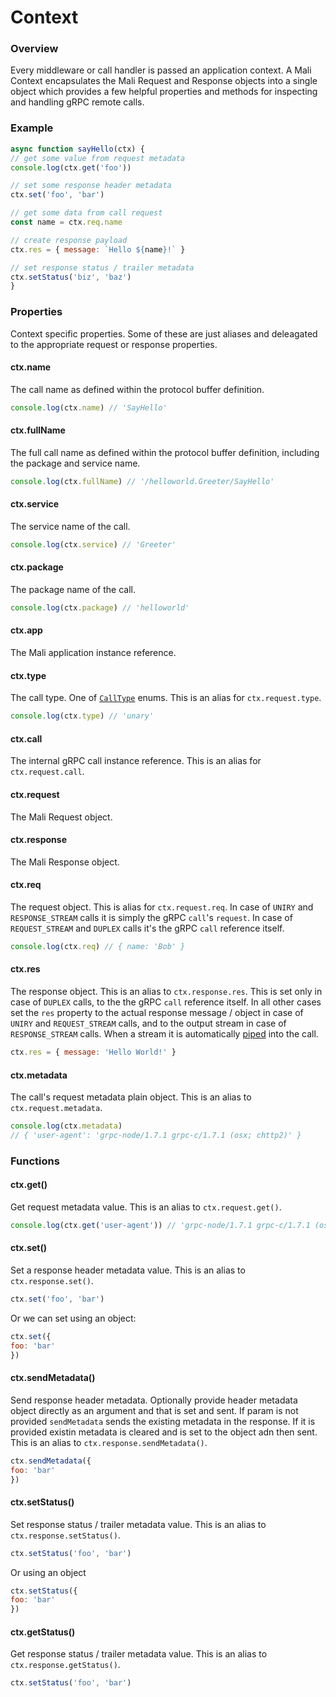 # Context

### Overview

Every middleware or call handler is passed an application context. A Mali Context
encapsulates the Mali Request and Response objects into a single object which
provides a few helpful properties and methods for inspecting and handling gRPC remote calls.

### Example

```js
async function sayHello(ctx) {
// get some value from request metadata
console.log(ctx.get('foo'))

// set some response header metadata
ctx.set('foo', 'bar')

// get some data from call request
const name = ctx.req.name

// create response payload
ctx.res = { message: `Hello ${name}!` }

// set response status / trailer metadata
ctx.setStatus('biz', 'baz')
}
```

### Properties

Context specific properties. Some of these are just aliases and deleagated to the appropriate request or response properties.

#### ctx.name

The call name as defined within the protocol buffer definition.

```js
console.log(ctx.name) // 'SayHello'
```

#### ctx.fullName

The full call name as defined within the protocol buffer definition, including the package and service name.

```js
console.log(ctx.fullName) // '/helloworld.Greeter/SayHello'
```

#### ctx.service

The service name of the call.

```js
console.log(ctx.service) // 'Greeter'
```

#### ctx.package

The package name of the call.

```js
console.log(ctx.package) // 'helloworld'
```

#### ctx.app

The Mali application instance reference.

#### ctx.type

The call type. One of [`CallType`](https://mali.github.io/mali-call-types) enums.
This is an alias for `ctx.request.type`.

```js
console.log(ctx.type) // 'unary'
```

#### ctx.call

The internal gRPC call instance reference. This is an alias for `ctx.request.call`.

#### ctx.request

The Mali Request object.

#### ctx.response

The Mali Response object.

#### ctx.req

The request object. This is alias for `ctx.request.req`.
In case of `UNIRY` and `RESPONSE_STREAM` calls it is simply the gRPC `call`'s `request`. 
In case of `REQUEST_STREAM` and `DUPLEX` calls it's the gRPC `call` reference itself.

```js
console.log(ctx.req) // { name: 'Bob' }
```

#### ctx.res

The response object. This is an alias to `ctx.response.res`.
This is set only in case of `DUPLEX` calls, to the the gRPC `call` reference itself.
In all other cases set the `res` property to the actual response message / object in case of `UNIRY` and `REQUEST_STREAM` calls, and to the output stream in case of `RESPONSE_STREAM` calls. 
When a stream it is automatically [piped](https://nodejs.org/api/stream.html#stream_event_pipe) into the call.

```js
ctx.res = { message: 'Hello World!' }
```

#### ctx.metadata

The call's request metadata plain object. This is an alias to `ctx.request.metadata`.

```js
console.log(ctx.metadata)
// { 'user-agent': 'grpc-node/1.7.1 grpc-c/1.7.1 (osx; chttp2)' }
```

### Functions

#### ctx.get()

Get request metadata value. This is an alias to `ctx.request.get()`.

```js
console.log(ctx.get('user-agent')) // 'grpc-node/1.7.1 grpc-c/1.7.1 (osx; chttp2)'
```

#### ctx.set()

Set a response header metadata value. This is an alias to `ctx.response.set()`.

```js
ctx.set('foo', 'bar')
```

Or we can set using an object:

```js
ctx.set({
foo: 'bar'
})
```

#### ctx.sendMetadata()

Send response header metadata. Optionally provide header metadata object directly as an argument and that is set and sent. If param is not provided `sendMetadata` sends the existing metadata in the response. If it is provided existin metadata is cleared and is set to the object adn then sent. This is an alias to `ctx.response.sendMetadata()`.

```js
ctx.sendMetadata({
foo: 'bar'
})
```

#### ctx.setStatus()

Set response status / trailer metadata value. This is an alias to `ctx.response.setStatus()`.

```js
ctx.setStatus('foo', 'bar')
```

Or using an object

```js
ctx.setStatus({
foo: 'bar'
})
```

#### ctx.getStatus()

Get response status / trailer metadata value. This is an alias to `ctx.response.getStatus()`.

```js
ctx.setStatus('foo', 'bar')
```
